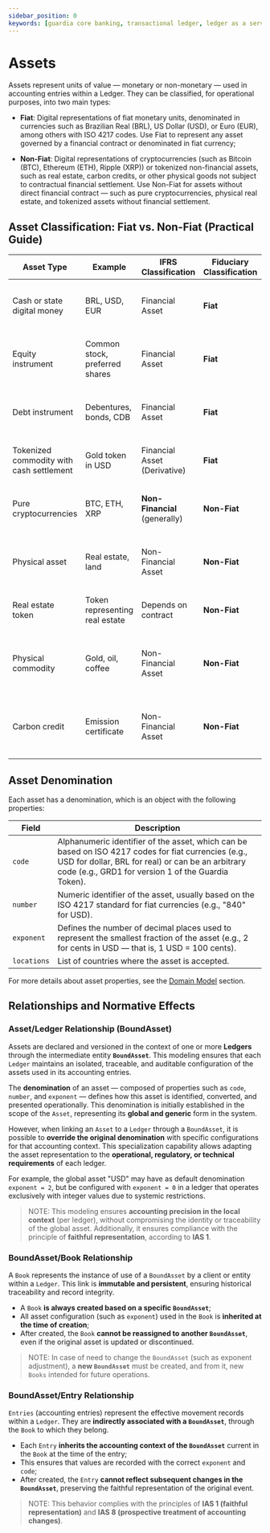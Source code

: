 ```yaml
---
sidebar_position: 0
keywords: [guardia core banking, transactional ledger, ledger as a service, guardia ledger module, assets, ias-1, ias-8]
---
```


# Assets

Assets represent units of value — monetary or non-monetary — used in accounting entries within a Ledger. They can be classified, for operational purposes, into two main types:

- **Fiat**: Digital representations of fiat monetary units, denominated in currencies such as Brazilian Real (BRL), US Dollar (USD), or Euro (EUR), among others with ISO 4217 codes. Use Fiat to represent any asset governed by a financial contract or denominated in fiat currency;

- **Non-Fiat**: Digital representations of cryptocurrencies (such as Bitcoin (BTC), Ethereum (ETH), Ripple (XRP)) or tokenized non-financial assets, such as real estate, carbon credits, or other physical goods not subject to contractual financial settlement. Use Non-Fiat for assets without direct financial contract — such as pure cryptocurrencies, physical real estate, and tokenized assets without financial settlement.

## Asset Classification: Fiat vs. Non-Fiat (Practical Guide)

| Asset Type                                      | Example                         | IFRS Classification             | Fiduciary Classification | Didactic Description                                              |
| ----------------------------------------------- | ------------------------------- | ------------------------------- | ------------------------ | ----------------------------------------------------------------- |
| Cash or state digital money                     | BRL, USD, EUR                   | Financial Asset                 | **Fiat**                 | Represents physical or official digital money from a government   |
| Equity instrument                               | Common stock, preferred shares  | Financial Asset                 | **Fiat**                 | Represents participation in another entity's capital              |
| Debt instrument                                 | Debentures, bonds, CDB          | Financial Asset                 | **Fiat**                 | Security that gives the right to receive money in the future     |
| Tokenized commodity with cash settlement        | Gold token in USD               | Financial Asset (Derivative)    | **Fiat**                 | Contract that results in financial payment                        |
| Pure cryptocurrencies                          | BTC, ETH, XRP                   | **Non-Financial** (generally)   | **Non-Fiat**             | Decentralized digital assets, without contractual cash rights    |
| Physical asset                                  | Real estate, land               | Non-Financial Asset             | **Non-Fiat**             | Tangible asset not directly linked to financial contract         |
| Real estate token                               | Token representing real estate  | Depends on contract             | **Non-Fiat**             | Can become "Fiat" if there's cash settlement                     |
| Physical commodity                              | Gold, oil, coffee               | Non-Financial Asset             | **Non-Fiat**             | Physically tradable good, without financial contract by itself   |
| Carbon credit                                   | Emission certificate            | Non-Financial Asset             | **Non-Fiat**             | Environmental value unit, without financial settlement contract   |

## Asset Denomination

Each asset has a denomination, which is an object with the following properties:

| Field       | Description |
|-------------|-----------|
| `code`      | Alphanumeric identifier of the asset, which can be based on ISO 4217 codes for fiat currencies (e.g., USD for dollar, BRL for real) or can be an arbitrary code (e.g., GRD1 for version 1 of the Guardia Token). |
| `number`    | Numeric identifier of the asset, usually based on the ISO 4217 standard for fiat currencies (e.g., "840" for USD). |
| `exponent`  | Defines the number of decimal places used to represent the smallest fraction of the asset (e.g., 2 for cents in USD — that is, 1 USD = 100 cents). |
| `locations` | List of countries where the asset is accepted. |

For more details about asset properties, see the [Domain Model](../models/index.md#asset) section.

## Relationships and Normative Effects

### Asset/Ledger Relationship (BoundAsset)

Assets are declared and versioned in the context of one or more **Ledgers** through the intermediate entity **`BoundAsset`**. This modeling ensures that each `Ledger` maintains an isolated, traceable, and auditable configuration of the assets used in its accounting entries.

The **denomination** of an asset — composed of properties such as `code`, `number`, and `exponent` — defines how this asset is identified, converted, and presented operationally. This denomination is initially established in the scope of the `Asset`, representing its **global and generic** form in the system.

However, when linking an `Asset` to a `Ledger` through a `BoundAsset`, it is possible to **override the original denomination** with specific configurations for that accounting context. This specialization capability allows adapting the asset representation to the **operational, regulatory, or technical requirements** of each ledger.

For example, the global asset "USD" may have as default denomination `exponent = 2`, but be configured with `exponent = 0` in a ledger that operates exclusively with integer values due to systemic restrictions.

> NOTE: This modeling ensures **accounting precision in the local context** (per ledger), without compromising the identity or traceability of the global asset. Additionally, it ensures compliance with the principle of **faithful representation**, according to **IAS 1**.

### BoundAsset/Book Relationship

A `Book` represents the instance of use of a `BoundAsset` by a client or entity within a `Ledger`. This link is **immutable and persistent**, ensuring historical traceability and record integrity.

* A `Book` **is always created based on a specific `BoundAsset`**;
* All asset configuration (such as `exponent`) used in the `Book` is **inherited at the time of creation**;
* After created, the `Book` **cannot be reassigned to another `BoundAsset`**, even if the original asset is updated or discontinued.

> NOTE: In case of need to change the `BoundAsset` (such as exponent adjustment), a **new `BoundAsset`** must be created, and from it, new `Books` intended for future operations.

### BoundAsset/Entry Relationship

`Entries` (accounting entries) represent the effective movement records within a `Ledger`. They are **indirectly associated with a `BoundAsset`**, through the `Book` to which they belong.

* Each `Entry` **inherits the accounting context of the `BoundAsset`** current in the `Book` at the time of the entry;
* This ensures that values are recorded with the correct `exponent` and `code`;
* After created, the `Entry` **cannot reflect subsequent changes in the `BoundAsset`**, preserving the faithful representation of the original event.

> NOTE: This behavior complies with the principles of **IAS 1 (faithful representation)** and **IAS 8 (prospective treatment of accounting changes)**.
